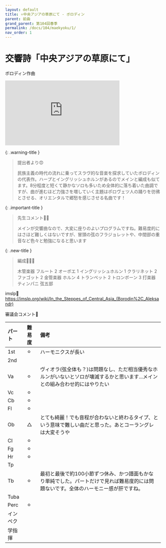 ```yaml
---
layout: default
title: ⭐️中央アジアの草原にて - ボロディン
parent: 前曲
grand_parent: 第104回春季
permalink: /docs/104/maekyoku/1/
nav_order: 1
---
```


# 交響詩「中央アジアの草原にて」

ボロディン作曲

<iframe width="370" height="210" src="https://www.youtube.com/embed/f4a4iNA5KS4?si=9414wYN5V7-4h20r" title="YouTube video player" frameborder="0" allow="accelerometer; autoplay; clipboard-write; encrypted-media; gyroscope; picture-in-picture; web-share" allowfullscreen></iframe>

{: .warning-title }
> 提出者より😍
>
> 民族主義の時代の流れに乗ってスラヴ的な音楽を探求していたボロディンの代表作。ハープとイングリッシュホルンがあるのでメインと編成も似てます。8分程度と短くて静かなソロも多いため全体的に落ち着いた曲調ですが、曲が進むほど力強さを増していく主題はポロヴェツ人の踊りを彷彿とさせる、オリエンタルで郷愁を感じさせる名曲です！

{: .important-title }
> 先生コメント🤵‍♂️
>
> メインが交響曲なので、大変に座りのよいプログラムですね。難易度的にはさほど難しくはないですが、冒頭の弦のフラジョレットや、中間部の重音など色々と勉強になると思います

{: .new-title }
> 編成🎻🎺🥁
>
> 木管楽器
フルート 2
オーボエ 1
イングリッシュホルン 1
クラリネット 2
ファゴット 2
金管楽器
ホルン 4
トランペット 2
トロンボーン 3
打楽器
ティンパニ
弦五部

imslp🎼
<a href="https://imslp.org/wiki/In_the_Steppes_of_Central_Asia_(Borodin%2C_Aleksandr)">https://imslp.org/wiki/In_the_Steppes_of_Central_Asia_(Borodin%2C_Aleksandr)</a>

審議会コメント📝

| パート       | 難易度          | 備考 |
|:-------------|:------------------|:------|
| 1st         | ⚪︎ | ハーモニクスが長い  |
| 2nd |  | |
| Va         | ⚪︎  | ヴィオラ(弦全体も？)は問題なし、ただ相当優秀なホルンがいないとソロが壊滅するかと思います...メインとの組み合わせ的にはやりたい |
| Vc          | ⚪︎ |  |
| Cb | ⚪︎ | |
| Fl         | ⚪︎  |  |
| Ob         | △ | とても綺麗！でも音程が合わないと終わるタイプ、という意味で難しい曲だと思った。あとコーラングレは大変そうや |
| Cl         | ⚪︎  |  |
| Fg          | ⚪︎ |  |
| Hr | ⚪︎ | |
| Tp         |   |  |
| Tb         | ⚪︎ | 最初と最後で約100小節ずつ休み、かつ譜面もかなり単純でした。パートだけで見れば難易度的には問題ないです。全体のハーモニー感が肝ですね。 |
| Tuba         |   |  |
| Perc          | ⚪︎ |  |
| インペク |  | |
| 学指揮         |   |  |